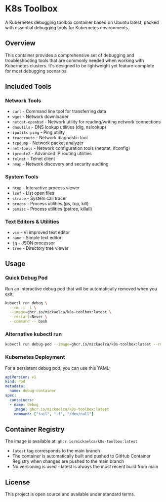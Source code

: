 # K8s Toolbox

A Kubernetes debugging toolbox container based on Ubuntu latest, packed with essential debugging tools for Kubernetes environments.

## Overview

This container provides a comprehensive set of debugging and troubleshooting tools that are commonly needed when working with Kubernetes clusters. It's designed to be lightweight yet feature-complete for most debugging scenarios.

## Included Tools

### Network Tools
- `curl` - Command line tool for transferring data
- `wget` - Network downloader
- `netcat-openbsd` - Network utility for reading/writing network connections
- `dnsutils` - DNS lookup utilities (dig, nslookup)
- `iputils-ping` - Ping utility
- `traceroute` - Network diagnostic tool
- `tcpdump` - Network packet analyzer
- `net-tools` - Network configuration tools (netstat, ifconfig)
- `iproute2` - Advanced IP routing utilities
- `telnet` - Telnet client
- `nmap` - Network discovery and security auditing

### System Tools
- `htop` - Interactive process viewer
- `lsof` - List open files
- `strace` - System call tracer
- `procps` - Process utilities (ps, top, kill)
- `psmisc` - Process utilities (pstree, killall)

### Text Editors & Utilities
- `vim` - Vi improved text editor
- `nano` - Simple text editor
- `jq` - JSON processor
- `tree` - Directory tree viewer

## Usage

### Quick Debug Pod

Run an interactive debug pod that will be automatically removed when you exit:

```bash
kubectl run debug \
  --rm -i -t \
  --image=ghcr.io/mickaelca/k8s-toolbox:latest \
  --restart=Never \
  --command -- bash
```

### Alternative kubectl run

```bash
kubectl run debug-pod --image=ghcr.io/mickaelca/k8s-toolbox:latest --rm -it -- /bin/bash
```

### Kubernetes Deployment

For a persistent debug pod, you can use this YAML:

```yaml
apiVersion: v1
kind: Pod
metadata:
  name: debug-container
spec:
  containers:
  - name: debug
    image: ghcr.io/mickaelca/k8s-toolbox:latest
    command: ["tail", "-f", "/dev/null"]
```

## Container Registry

The image is available at: `ghcr.io/mickaelca/k8s-toolbox:latest`

- `latest` tag corresponds to the main branch
- The container is automatically built and pushed to GitHub Container Registry when changes are pushed to the main branch
- No versioning is used - latest is always the most recent build from main

## License

This project is open source and available under standard terms.
